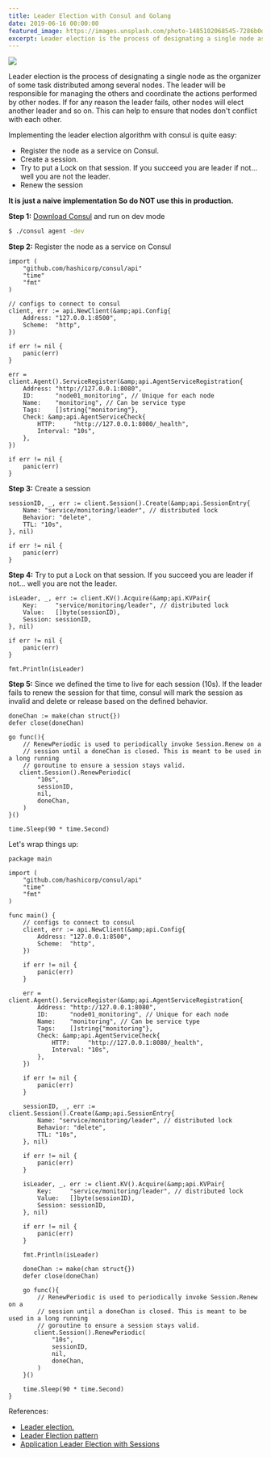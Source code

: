 ```yaml
---
title: Leader Election with Consul and Golang
date: 2019-06-16 00:00:00
featured_image: https://images.unsplash.com/photo-1485102068545-7286b0d199d8?q=75&fm=jpg&w=1000&fit=max
excerpt: Leader election is the process of designating a single node as the organizer of some task distributed among several nodes. The leader will be responsible for managing the others and coordinate the actions performed by other nodes. If for any reason the leader fails, other nodes will elect another leader and so on.  This can help to ensure that nodes don't conflict with each other.
---
```


![](https://images.unsplash.com/photo-1485102068545-7286b0d199d8?q=75&fm=jpg&w=1000&fit=max)

Leader election is the process of designating a single node as the organizer of some task distributed among several nodes. The leader will be responsible for managing the others and coordinate the actions performed by other nodes. If for any reason the leader fails, other nodes will elect another leader and so on.  This can help to ensure that nodes don't conflict with each other.

Implementing the leader election algorithm with consul is quite easy:

- Register the node as a service on Consul.
- Create a session.
- Try to put a Lock on that session. If you succeed you are leader if not… well you are not the leader.
- Renew the session

**It is just a naive implementation So do NOT use this in production.**

**Step 1:** [Download Consul](https://www.consul.io/downloads.html) and run on dev mode

```bash
$ ./consul agent -dev
```

**Step 2:** Register the node as a service on Consul

```golang
import (
    "github.com/hashicorp/consul/api"
    "time"
    "fmt"
)

// configs to connect to consul
client, err := api.NewClient(&amp;api.Config{
    Address: "127.0.0.1:8500",
    Scheme:  "http",
})

if err != nil {
    panic(err)
}

err = client.Agent().ServiceRegister(&amp;api.AgentServiceRegistration{
    Address: "http://127.0.0.1:8080",
    ID:      "node01_monitoring", // Unique for each node
    Name:    "monitoring", // Can be service type
    Tags:    []string{"monitoring"},
    Check: &amp;api.AgentServiceCheck{
        HTTP:     "http://127.0.0.1:8080/_health",
        Interval: "10s",
    },
})

if err != nil {
    panic(err)
}
```

**Step 3:** Create a session

```golang
sessionID, _, err := client.Session().Create(&amp;api.SessionEntry{
    Name: "service/monitoring/leader", // distributed lock
    Behavior: "delete",
    TTL: "10s",
}, nil)

if err != nil {
    panic(err)
}
```

**Step 4:** Try to put a Lock on that session. If you succeed you are leader if not… well you are not the leader.

```golang
isLeader, _, err := client.KV().Acquire(&amp;api.KVPair{
    Key:     "service/monitoring/leader", // distributed lock
    Value:   []byte(sessionID),
    Session: sessionID,
}, nil)

if err != nil {
    panic(err)
}

fmt.Println(isLeader)
```

**Step 5:** Since we defined the time to live for each session (10s). If the leader fails to renew the session for that time, consul will mark the session as invalid and delete or release based on the defined behavior.

```golang
doneChan := make(chan struct{})
defer close(doneChan)

go func(){
    // RenewPeriodic is used to periodically invoke Session.Renew on a
    // session until a doneChan is closed. This is meant to be used in a long running
    // goroutine to ensure a session stays valid.
   client.Session().RenewPeriodic(
        "10s",
        sessionID,
        nil,
        doneChan,
    )
}()

time.Sleep(90 * time.Second)
```

Let's wrap things up:

```golang
package main

import (
    "github.com/hashicorp/consul/api"
    "time"
    "fmt"
)

func main() {
    // configs to connect to consul
    client, err := api.NewClient(&amp;api.Config{
        Address: "127.0.0.1:8500",
        Scheme:  "http",
    })

    if err != nil {
        panic(err)
    }

    err = client.Agent().ServiceRegister(&amp;api.AgentServiceRegistration{
        Address: "http://127.0.0.1:8080",
        ID:      "node01_monitoring", // Unique for each node
        Name:    "monitoring", // Can be service type
        Tags:    []string{"monitoring"},
        Check: &amp;api.AgentServiceCheck{
            HTTP:     "http://127.0.0.1:8080/_health",
            Interval: "10s",
        },
    })

    if err != nil {
        panic(err)
    }

    sessionID, _, err := client.Session().Create(&amp;api.SessionEntry{
        Name: "service/monitoring/leader", // distributed lock
        Behavior: "delete",
        TTL: "10s",
    }, nil)

    if err != nil {
        panic(err)
    }

    isLeader, _, err := client.KV().Acquire(&amp;api.KVPair{
        Key:     "service/monitoring/leader", // distributed lock
        Value:   []byte(sessionID),
        Session: sessionID,
    }, nil)

    if err != nil {
        panic(err)
    }

    fmt.Println(isLeader)

    doneChan := make(chan struct{})
    defer close(doneChan)

    go func(){
        // RenewPeriodic is used to periodically invoke Session.Renew on a
        // session until a doneChan is closed. This is meant to be used in a long running
        // goroutine to ensure a session stays valid.
       client.Session().RenewPeriodic(
            "10s",
            sessionID,
            nil,
            doneChan,
        )
    }()

    time.Sleep(90 * time.Second)
}
```

References:

- [Leader election.](https://en.wikipedia.org/wiki/Leader_election)
- [Leader Election pattern](https://docs.microsoft.com/en-us/azure/architecture/patterns/leader-election)
- [Application Leader Election with Sessions](https://learn.hashicorp.com/consul/developer-configuration/elections)

